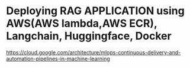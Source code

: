 # Deploying RAG APPLICATION using AWS(AWS lambda,AWS ECR), Langchain, Huggingface, Docker


https://cloud.google.com/architecture/mlops-continuous-delivery-and-automation-pipelines-in-machine-learning

